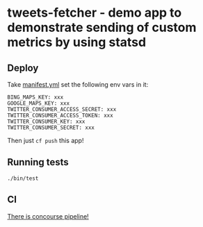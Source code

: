 # tweets-fetcher - demo app to demonstrate sending of custom metrics by using statsd

## Deploy

Take [manifest.yml](ci/manifest/manifest.yml) set the following env vars in it:
```
BING_MAPS_KEY: xxx
GOOGLE_MAPS_KEY: xxx
TWITTER_CONSUMER_ACCESS_SECRET: xxx
TWITTER_CONSUMER_ACCESS_TOKEN: xxx
TWITTER_CONSUMER_KEY: xxx
TWITTER_CONSUMER_SECRET: xxx
```
Then just `cf push` this app!

## Running tests

```
./bin/test
```

## CI

[There is concourse pipeline!](https://concourse.altoros.com/teams/main/pipelines/cf-tweets-fetcher-app?groups=cf-tweets-fetcher-app)
